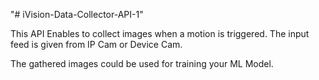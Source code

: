 "# iVision-Data-Collector-API-1" 

This API Enables to collect images when a motion is triggered.
The input feed is given from IP Cam or Device Cam.

The gathered images could be used for training your ML Model.